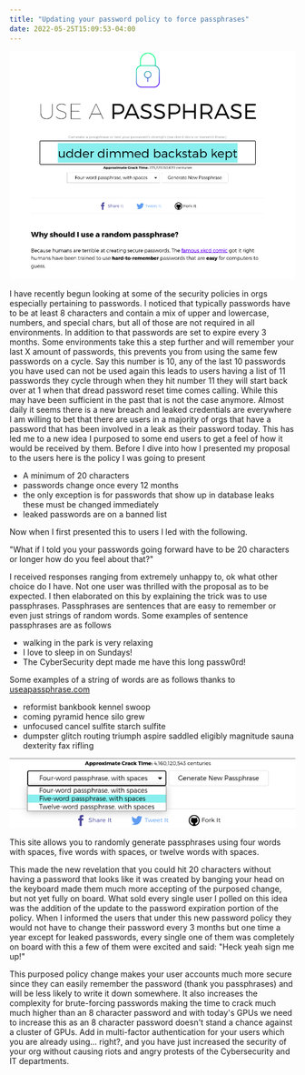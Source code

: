 ```yaml
---
title: "Updating your password policy to force passphrases"
date: 2022-05-25T15:09:53-04:00
---
```

![](four-word.png)

I have recently begun looking at some of the security policies in orgs especially pertaining to passwords. I noticed that typically passwords have to be at least 8 characters and contain a mix of upper and lowercase, numbers, and special chars, but all of those are not required in all environments. In addition to that passwords are set to expire every 3 months. Some environments take this a step further and will remember your last X amount of passwords, this prevents you from using the same few passwords on a cycle. Say this number is 10, any of the last 10 passwords you have used can not be used again this leads to users having a list of 11 passwords they cycle through when they hit number 11 they will start back over at 1 when that dread password reset time comes calling. While this may have been sufficient in the past that is not the case anymore. Almost daily it seems there is a new breach and leaked credentials are everywhere I am willing to bet that there are users in a majority of orgs that have a password that has been involved in a leak as their password today. This has led me to a new idea I purposed to some end users to get a feel of how it would be received by them.
Before I dive into how I presented my proposal to the users here is the policy I was going to present 
- A minimum of 20 characters
- passwords change once every 12 months
- the only exception is for passwords that show up in database leaks these must be changed immediately 
- leaked passwords are on a banned list

Now when I first presented this to users I led with the following.

"What if I told you your passwords going forward have to be 20 characters or longer how do you feel about that?"

I received responses ranging from extremely unhappy to, ok what other choice do I have. Not one user was thrilled with the proposal as to be expected.
I then elaborated on this by explaining the trick was to use passphrases. Passphrases are sentences that are easy to remember or even just strings of random words. Some examples of sentence passphrases are as follows

- walking in the park is very relaxing
- I love to sleep in on Sundays!
- The CyberSecurity dept made me have this long passw0rd!

Some examples of a string of words are as follows thanks to [useapassphrase.com](https://www.useapassphrase.com/)

- reformist bankbook kennel swoop
- coming pyramid hence silo grew
- unfocused cancel sulfite starch sulfite
- dumpster glitch routing triumph aspire saddled eligibly magnitude sauna dexterity fax rifling

![](passphrase_options.png)

This site allows you to randomly generate passphrases using four words with spaces, five words with spaces, or twelve words with spaces.

This made the new revelation that you could hit 20 characters without having a password that looks like it was created by banging your head on the keyboard made them much more accepting of the purposed change, but not yet fully on board. What sold every single user I polled on this idea was the addition of the update to the password expiration portion of the policy. When I informed the users that under this new password policy they would not have to change their password every 3 months but one time a year except for leaked passwords, every single one of them was completely on board with this a few of them were excited and said: "Heck yeah sign me up!"

This purposed policy change makes your user accounts much more secure since they can easily remember the password (thank you passphrases) and will be less likely to write it down somewhere. It also increases the complexity for brute-forcing passwords making the time to crack much much higher than an 8 character password and with today's GPUs we need to increase this as an 8 character password doesn't stand a chance against a cluster of GPUs. Add in multi-factor authentication for your users which you are already using... right?, and you have just increased the security of your org without causing riots and angry protests of the Cybersecurity and IT departments. 